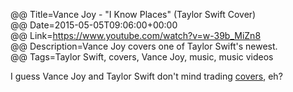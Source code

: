 @@ Title=Vance Joy - "I Know Places" (Taylor Swift Cover)  
@@ Date=2015-05-05T09:06:00+00:00  
@@ Link=https://www.youtube.com/watch?v=w-39b_MiZn8  
@@ Description=Vance Joy covers one of Taylor Swift's newest.  
@@ Tags=Taylor Swift, covers, Vance Joy, music, music videos  

I guess Vance Joy and Taylor Swift don't mind trading [covers][youtube], eh?

[youtube]: https://www.youtube.com/watch?v=2GGRdwfhl-U